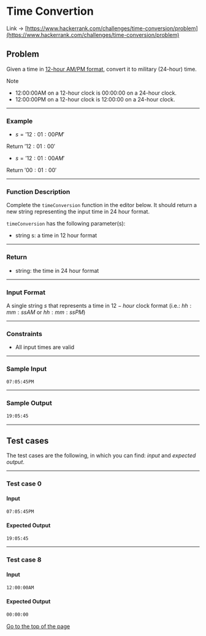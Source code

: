 <a id="title"></a>
# Time Convertion

Link -> [https://www.hackerrank.com/challenges/time-conversion/problem](https://www.hackerrank.com/challenges/time-conversion/problem)

## Problem

Given a time in [12-hour AM/PM format](https://en.wikipedia.org/wiki/12-hour_clock), convert it to military (24-hour) time.

> [!NOTE]
> - 12:00:00AM on a 12-hour clock is 00:00:00 on a 24-hour clock.
> - 12:00:00PM on a 12-hour clock is 12:00:00 on a 24-hour clock. 
----

### Example

- $s = '12:01:00PM'$

Return $'12:01:00'$

- $s = '12:01:00AM'$

Return $'00:01:00'$

----

### Function Description

Complete the `timeConversion` function in the editor below. It should return a new string representing the input time in 24 hour format.

`timeConversion` has the following parameter(s):

- string s: a time in 12 hour format

----

### Return

- string: the time in 24 hour format

----

### Input Format

A single string $s$ that represents a time in $12-hour$ clock format (i.e.: $hh:mm:ssAM$ or $hh:mm:ssPM$)

----

### Constraints

- All input times are valid

----

### Sample Input

```bash
07:05:45PM
```

----

### Sample Output

```bash
19:05:45
```

----

## Test cases

The test cases are the following, in which you can find: _input_ and _expected output_.

----

### Test case 0

#### Input

```bash
07:05:45PM
```

#### Expected Output

```bash
19:05:45
```

----

### Test case 8

#### Input

```bash
12:00:00AM
```

#### Expected Output

```bash
00:00:00
```

[Go to the top of the page](#title)
